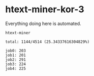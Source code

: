 # htext-miner-kor-3

Everything doing here is automated.

```
htext-miner

total: 1144/4514 (25.34337616304829%)

job0: 203
job1: 201
job2: 291
job3: 224
job4: 225
```